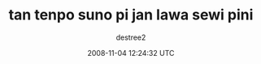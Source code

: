 ---
title: 'tan tenpo suno pi jan lawa sewi pini'
posts: 17
hash: 'sHyrfkbs'
author: 'destree2'
date: 2008-11-04 12:24:32 UTC
sources:
  - https://tokipona.yahoogroups.narkive.com/sHyrfkbs
---